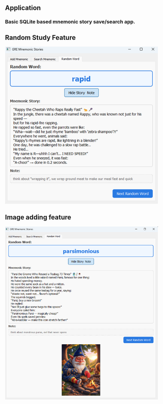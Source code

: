 ## Application

### Basic SQLite based mnemonic story save/search app.


## Random Study Feature

![alt text](image.png)


## Image adding feature

![alt text](image-1.png)